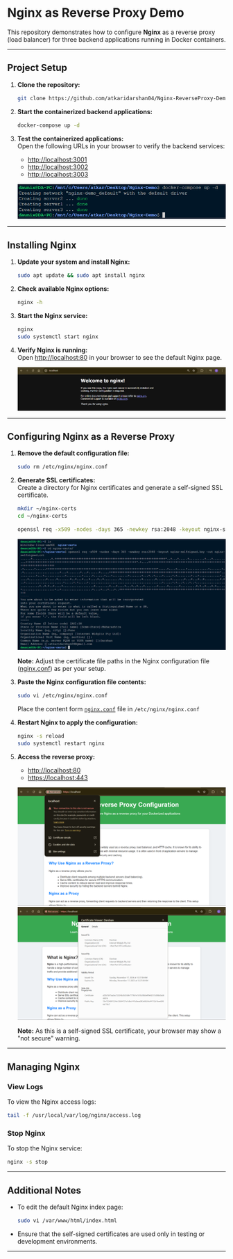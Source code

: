 # Nginx as Reverse Proxy Demo

This repository demonstrates how to configure **Nginx** as a reverse proxy (load balancer) for three backend applications running in Docker containers.

---

## Project Setup

1. **Clone the repository:**  
   ```bash
   git clone https://github.com/atkaridarshan04/Nginx-ReverseProxy-Demo.git
   ```

2. **Start the containerized backend applications:**  
   ```bash
   docker-compose up -d
   ```

3. **Test the containerized applications:**  
   Open the following URLs in your browser to verify the backend services:  
   - [http://localhost:3001](http://localhost:3001)  
   - [http://localhost:3002](http://localhost:3002)  
   - [http://localhost:3003](http://localhost:3003)

   ![docker-compose.png](./images/docker-compose.png)

---

## Installing Nginx

1. **Update your system and install Nginx:**  
   ```bash
   sudo apt update && sudo apt install nginx
   ```

2. **Check available Nginx options:**  
   ```bash
   nginx -h
   ```

3. **Start the Nginx service:**  
   ```bash
   nginx
   sudo systemctl start nginx
   ```

4. **Verify Nginx is running:**  
   Open [http://localhost:80](http://localhost:80) in your browser to see the default Nginx page.  

   ![nginx-default.png](./images/nginx-default.png)

---

## Configuring Nginx as a Reverse Proxy

1. **Remove the default configuration file:**  
   ```bash
   sudo rm /etc/nginx/nginx.conf
   ```

2. **Generate SSL certificates:**  
   Create a directory for Nginx certificates and generate a self-signed SSL certificate.  
   ```bash
   mkdir ~/nginx-certs
   cd ~/nginx-certs
   ```

   ```bash
   openssl req -x509 -nodes -days 365 -newkey rsa:2048 -keyout nginx-selfsigned.key -out nginx-selfsigned.crt
   ```
   ![nginx-creds.png](./images/nginx-creds.png)

   **Note:** Adjust the certificate file paths in the Nginx configuration file ([nginx.conf](nginx.conf)) as per your setup.

4. **Paste the Nginx configuration file contents:**  
   ```bash
   sudo vi /etc/nginx/nginx.conf
   ```
   Place the content form [`nginx.conf`](./nginx.conf) file in `/etc/nginx/nginx.conf`

5. **Restart Nginx to apply the configuration:**  
   ```bash
   nginx -s reload
   sudo systemctl restart nginx
   ```

6. **Access the reverse proxy:**  
   - [http://localhost:80](http://localhost:80)  
   - [https://localhost:443](https://localhost:443)  

   ![nginx-ssl-configured.png](./images/nginx-ssl-configured.png)  
   ![ssl-certificate.png](./images/ssl-certificate.png)  


   **Note:** As this is a self-signed SSL certificate, your browser may show a "not secure" warning.

---

## Managing Nginx

### **View Logs**
To view the Nginx access logs:  
```bash
tail -f /usr/local/var/log/nginx/access.log
```

### **Stop Nginx**
To stop the Nginx service:  
```bash
nginx -s stop
```

---

## Additional Notes

- To edit the default Nginx index page:  
  ```bash
  sudo vi /var/www/html/index.html
  ```

- Ensure that the self-signed certificates are used only in testing or development environments.

---
